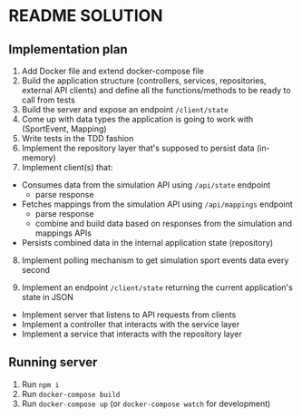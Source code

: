 # README SOLUTION

## Implementation plan

1. Add Docker file and extend docker-compose file
2. Build the application structure (controllers, services, repositories, external API clients) and define all the functions/methods to be ready to call from tests
3. Build the server and expose an endpoint `/client/state`
4. Come up with data types the application is going to work with (SportEvent, Mapping)
5. Write tests in the TDD fashion
6. Implement the repository layer that's supposed to persist data (in-memory)
7. Implement client(s) that:

- Consumes data from the simulation API using `/api/state` endpoint
  - parse response
- Fetches mappings from the simulation API using `/api/mappings` endpoint
  - parse response
  - combine and build data based on responses from the simulation and mappings APIs
- Persists combined data in the internal application state (repository)

8. Implement polling mechanism to get simulation sport events data every second

9. Implement an endpoint `/client/state` returning the current application's state in JSON

- Implement server that listens to API requests from clients
- Implement a controller that interacts with the service layer
- Implement a service that interacts with the repository layer

## Running server

1. Run `npm i`
2. Run `docker-compose build`
3. Run `docker-compose up` (or `docker-compose watch` for development)
